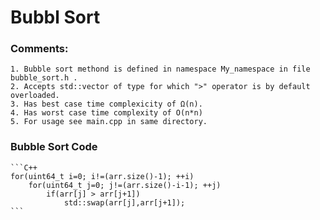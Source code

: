 
# Bubbl Sort

### Comments:

    1. Bubble sort methond is defined in namespace My_namespace in file bubble_sort.h .
    2. Accepts std::vector of type for which ">" operator is by default overloaded.
    3. Has best case time complexicity of Ω(n).
    4. Has worst case time complexity of O(n*n)
    5. For usage see main.cpp in same directory.

### Bubble Sort Code

    ```C++
    for(uint64_t i=0; i!=(arr.size()-1); ++i)
        for(uint64_t j=0; j!=(arr.size()-i-1); ++j)
            if(arr[j] > arr[j+1])
                std::swap(arr[j],arr[j+1]);
    ```